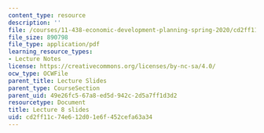 ```yaml
---
content_type: resource
description: ''
file: /courses/11-438-economic-development-planning-spring-2020/cd2ff11c74e612d01e6f452cefa63a34_MIT11_438s20_lec8.pdf
file_size: 890798
file_type: application/pdf
learning_resource_types:
- Lecture Notes
license: https://creativecommons.org/licenses/by-nc-sa/4.0/
ocw_type: OCWFile
parent_title: Lecture Slides
parent_type: CourseSection
parent_uid: 49e26fc5-67a8-ed5d-942c-2d5a7ff1d3d2
resourcetype: Document
title: Lecture 8 slides
uid: cd2ff11c-74e6-12d0-1e6f-452cefa63a34
---
```

